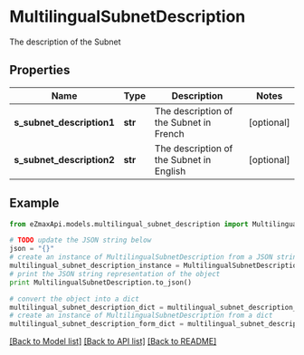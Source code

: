 # MultilingualSubnetDescription

The description of the Subnet

## Properties

Name | Type | Description | Notes
------------ | ------------- | ------------- | -------------
**s_subnet_description1** | **str** | The description of the Subnet in French | [optional] 
**s_subnet_description2** | **str** | The description of the Subnet in English | [optional] 

## Example

```python
from eZmaxApi.models.multilingual_subnet_description import MultilingualSubnetDescription

# TODO update the JSON string below
json = "{}"
# create an instance of MultilingualSubnetDescription from a JSON string
multilingual_subnet_description_instance = MultilingualSubnetDescription.from_json(json)
# print the JSON string representation of the object
print MultilingualSubnetDescription.to_json()

# convert the object into a dict
multilingual_subnet_description_dict = multilingual_subnet_description_instance.to_dict()
# create an instance of MultilingualSubnetDescription from a dict
multilingual_subnet_description_form_dict = multilingual_subnet_description.from_dict(multilingual_subnet_description_dict)
```
[[Back to Model list]](../README.md#documentation-for-models) [[Back to API list]](../README.md#documentation-for-api-endpoints) [[Back to README]](../README.md)


